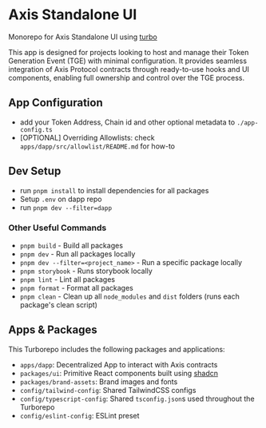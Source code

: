 # Axis Standalone UI

Monorepo for Axis Standalone UI using [turbo](https://turbo.build/repo)

This app is designed for projects looking to host and manage their Token Generation Event (TGE) with minimal configuration. It provides seamless integration of Axis Protocol contracts through ready-to-use hooks and UI components, enabling full ownership and control over the TGE process.

## App Configuration

- add your Token Address, Chain id and other optional metadata to `./app-config.ts`
- [OPTIONAL] Overriding Allowlists: check `apps/dapp/src/allowlist/README.md` for how-to

## Dev Setup

- run `pnpm install` to install dependencies for all packages
- Setup `.env` on dapp repo
- run `pnpm dev --filter=dapp`

### Other Useful Commands

- `pnpm build` - Build all packages
- `pnpm dev` - Run all packages locally
- `pnpm dev --filter=<project_name>` - Run a specific package locally
- `pnpm storybook` - Runs storybook locally
- `pnpm lint` - Lint all packages
- `pnpm format` - Format all packages
- `pnpm clean` - Clean up all `node_modules` and `dist` folders (runs each package's clean script)

## Apps & Packages

This Turborepo includes the following packages and applications:

- `apps/dapp`: Decentralized App to interact with Axis contracts
- `packages/ui`: Primitive React components built using [shadcn](https://ui.shadcn.com/)
- `packages/brand-assets`: Brand images and fonts
- `config/tailwind-config`: Shared TailwindCSS configs
- `config/typescript-config`: Shared `tsconfig.json`s used throughout the Turborepo
- `config/eslint-config`: ESLint preset

